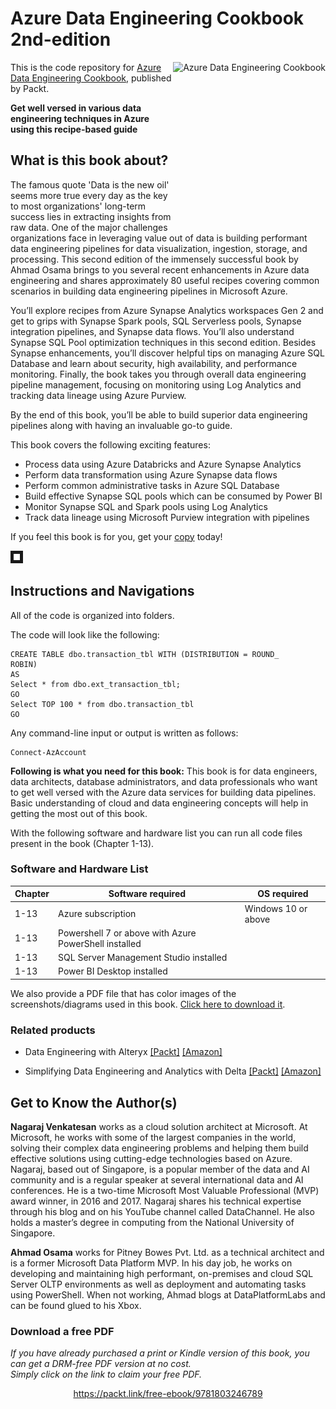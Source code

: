 


# Azure Data Engineering Cookbook	2nd-edition
<a href="https://www.packtpub.com/product/azure-data-engineering-cookbook-second-edition/9781803246789"><img src="https://static.packt-cdn.com/products/9781803246789/cover/smaller" alt="Azure Data Engineering Cookbook" height="256px" align="right"></a>

This is the code repository for [Azure Data Engineering Cookbook](https://www.packtpub.com/product/azure-data-engineering-cookbook-second-edition/9781803246789), published by Packt.

**Get well versed in various data engineering techniques in Azure using this recipe-based guide**

## What is this book about?
The famous quote 'Data is the new oil' seems more true every day as the key to most organizations' long-term success lies in extracting insights from raw data. One of the major challenges organizations face in leveraging value out of data is building performant data engineering pipelines for data visualization, ingestion, storage, and processing. This second edition of the immensely successful book by Ahmad Osama brings to you several recent enhancements in Azure data engineering and shares approximately 80 useful recipes covering common scenarios in building data engineering pipelines in Microsoft Azure.

You’ll explore recipes from Azure Synapse Analytics workspaces Gen 2 and get to grips with Synapse Spark pools, SQL Serverless pools, Synapse integration pipelines, and Synapse data flows. You’ll also understand Synapse SQL Pool optimization techniques in this second edition. Besides Synapse enhancements, you’ll discover helpful tips on managing Azure SQL Database and learn about security, high availability, and performance monitoring. Finally, the book takes you through overall data engineering pipeline management, focusing on monitoring using Log Analytics and tracking data lineage using Azure Purview.

By the end of this book, you’ll be able to build superior data engineering pipelines along with having an invaluable go-to guide.

This book covers the following exciting features: 
* Process data using Azure Databricks and Azure Synapse Analytics
* Perform data transformation using Azure Synapse data flows
* Perform common administrative tasks in Azure SQL Database
* Build effective Synapse SQL pools which can be consumed by Power BI
* Monitor Synapse SQL and Spark pools using Log Analytics
* Track data lineage using Microsoft Purview integration with pipelines	

If you feel this book is for you, get your [copy](https://www.amazon.in/Azure-Data-Engineering-Cookbook-recipe-based/dp/1803246782) today!

<a href="https://www.packtpub.com/?utm_source=github&utm_medium=banner&utm_campaign=GitHubBanner"><img src="https://raw.githubusercontent.com/PacktPublishing/GitHub/master/GitHub.png" alt="https://www.packtpub.com/" border="5" /></a>

## Instructions and Navigations
All of the code is organized into folders.

The code will look like the following:
```
CREATE TABLE dbo.transaction_tbl WITH (DISTRIBUTION = ROUND_
ROBIN)
AS
Select * from dbo.ext_transaction_tbl;
GO
Select TOP 100 * from dbo.transaction_tbl
GO
```
Any command-line input or output is written as follows:
```
Connect-AzAccount
```
**Following is what you need for this book:**
This book is for data engineers, data architects, database administrators, and data professionals who want to get well versed with the Azure data services for building data pipelines. Basic understanding of cloud and data engineering concepts will help in getting the most out of this book.	

With the following software and hardware list you can run all code files present in the book (Chapter 1-13).

### Software and Hardware List

| Chapter  | Software required                                                                    | OS required                        |
| -------- | -------------------------------------------------------------------------------------| -----------------------------------|
|  	1-13 | Azure subscription                    							                                  | Windows 10 or above|
|   1-13     | Powershell 7 or above with Azure PowerShell installed 		                            |
|   1-13       | SQL Server Management Studio installed                                               |
|   1-13       | Power BI Desktop installed                                                           |

We also provide a PDF file that has color images of the screenshots/diagrams used in this book. [Click here to download it](https://packt.link/CJshA).


### Related products <Other books you may enjoy>
* Data Engineering with Alteryx [[Packt]](https://www.packtpub.com/product/data-engineering-with-alteryx/9781803236483?_ga=2.55284649.323560873.1662352858-1347501151.1654864057) [[Amazon]](https://www.amazon.in/Data-Engineering-Alteryx-engineers-practices/dp/1803236485/ref=sr_1_1?crid=2KS4L5ZF89W5M&keywords=Data+Engineering+with+Alteryx&qid=1662354402&s=books&sprefix=data+engineering+with+alteryx%2Cstripbooks%2C197&sr=1-1)

* Simplifying Data Engineering and Analytics with Delta
 [[Packt]](https://www.packtpub.com/product/simplifying-data-engineering-and-analytics-with-delta/9781801814867?_ga=2.87293850.323560873.1662352858-1347501151.1654864057) [[Amazon]](https://www.amazon.in/Simplifying-Data-Engineering-Analytics-Delta/dp/1801814864/ref=sr_1_1_sspa?crid=3IA7LP4MAIZJ6&keywords=Simplifying+Data+Engineering+and+Analytics+with+Delta&qid=1662354526&s=books&sprefix=simplifying+data+engineering+and+analytics+with+delta%2Cstripbooks%2C247&sr=1-1-spons&psc=1)

## Get to Know the Author(s)
**Nagaraj Venkatesan** 	 works as a cloud solution architect at Microsoft. At Microsoft, he works with some of the largest companies in the world, solving their complex data engineering problems and helping them build effective solutions using cutting-edge technologies based on Azure. Nagaraj, based out of Singapore, is a popular member of the data and AI community and is a regular speaker at several international data and AI conferences. He is a two-time Microsoft Most Valuable Professional (MVP) award winner, in 2016 and 2017. Nagaraj shares his technical expertise through his blog and on his YouTube channel called DataChannel. He also holds a master’s degree in computing from the National University of Singapore.

**Ahmad Osama**  works for Pitney Bowes Pvt. Ltd. as a technical architect and is a former Microsoft Data Platform MVP. In his day job, he works on developing and maintaining high performant, on-premises and cloud SQL Server OLTP environments as well as deployment and automating tasks using PowerShell. When not working, Ahmad blogs at DataPlatformLabs and can be found glued to his Xbox.


### Download a free PDF

 <i>If you have already purchased a print or Kindle version of this book, you can get a DRM-free PDF version at no cost.<br>Simply click on the link to claim your free PDF.</i>
<p align="center"> <a href="https://packt.link/free-ebook/9781803246789">https://packt.link/free-ebook/9781803246789 </a> </p>